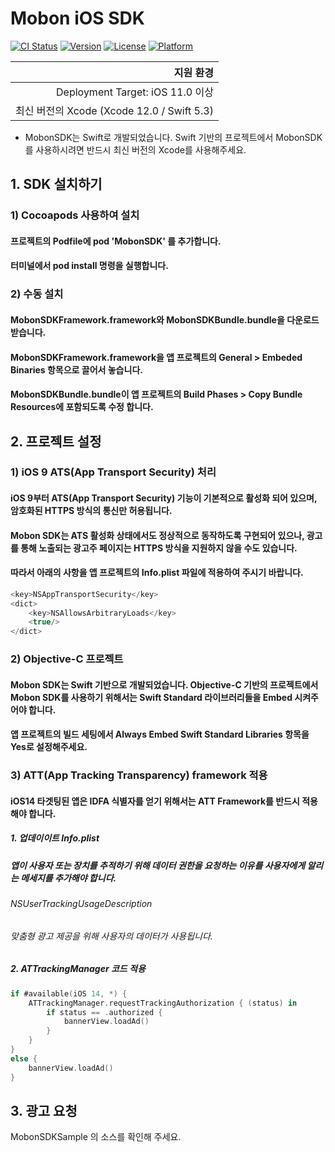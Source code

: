 # Mobon iOS SDK

[![CI Status](https://img.shields.io/travis/mobon/MobonSDK.svg?style=flat)](https://travis-ci.org/mobon/MobonSDK)
[![Version](https://img.shields.io/cocoapods/v/MobonSDK.svg?style=flat)](https://cocoapods.org/pods/MobonSDK)
[![License](https://img.shields.io/cocoapods/l/MobonSDK.svg?style=flat)](https://cocoapods.org/pods/MobonSDK)
[![Platform](https://img.shields.io/cocoapods/p/MobonSDK.svg?style=flat)](https://cocoapods.org/pods/MobonSDK)



|지원 환경|
|---:| 
| Deployment Target: iOS 11.0 이상|
| 최신 버전의 Xcode (Xcode 12.0 / Swift 5.3)|

* MobonSDK는 Swift로 개발되었습니다. Swift 기반의 프로젝트에서 MobonSDK를 사용하시려면 반드시 최신 버전의 Xcode를 사용해주세요.


## 1. SDK 설치하기
### 1) Cocoapods 사용하여 설치
#### 프로젝트의 Podfile에 pod 'MobonSDK' 를 추가합니다.
#### 터미널에서 pod install 명령을 실행합니다.

### 2) 수동 설치
#### MobonSDKFramework.framework와 MobonSDKBundle.bundle을 다운로드 받습니다.
#### MobonSDKFramework.framework을 앱 프로젝트의 General > Embeded Binaries 항목으로 끌어서 놓습니다.
#### MobonSDKBundle.bundle이 앱 프로젝트의  Build Phases > Copy Bundle Resources에 포함되도록 수정 합니다.


## 2. 프로젝트 설정
### 1) iOS 9 ATS(App Transport Security) 처리
#### iOS 9부터 ATS(App Transport Security) 기능이 기본적으로 활성화 되어 있으며, 암호화된 HTTPS 방식의 통신만 허용됩니다.
#### Mobon SDK는 ATS 활성화 상태에서도 정상적으로 동작하도록 구현되어 있으나, 광고를 통해 노출되는 광고주 페이지는 HTTPS 방식을 지원하지 않을 수도 있습니다.
#### 따라서 아래의 사항을 앱 프로젝트의 Info.plist 파일에 적용하여 주시기 바랍니다.

```java
<key>NSAppTransportSecurity</key>
<dict>
    <key>NSAllowsArbitraryLoads</key>
    <true/>
</dict>
```
### 2) Objective-C 프로젝트
#### Mobon SDK는 Swift 기반으로 개발되었습니다. Objective-C 기반의 프로젝트에서 Mobon SDK를 사용하기 위해서는 Swift Standard 라이브러리들을 Embed 시켜주어야 합니다.
#### 앱 프로젝트의 빌드 세팅에서 Always Embed Swift Standard Libraries 항목을 Yes로 설정해주세요.


### 3) ATT(App Tracking Transparency) framework 적용
#### iOS14 타겟팅된 앱은 IDFA 식별자를 얻기 위해서는 ATT Framework를 반드시 적용해야 합니다.

##### 1. 업데이이트 Info.plist
##### 앱이 사용자 또는 장치를 추적하기 위해 데이터 권한을 요청하는 이유를 사용자에게 알리는 메세지를 추가해야 합니다.
###### <key> NSUserTrackingUsageDescription </key>
###### <string> 맞춤형 광고 제공을 위해 사용자의 데이터가 사용됩니다. </string>
##### 2. ATTrackingManager 코드 적용
```swift
if #available(iOS 14, *) {
    ATTrackingManager.requestTrackingAuthorization { (status) in
        if status == .authorized {
            bannerView.loadAd()
        }
    }
}
else {
    bannerView.loadAd()
}
```


## 3. 광고 요청

MobonSDKSample 의 소스를 확인해 주세요.
